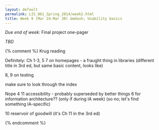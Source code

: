 ```yaml
---
layout: default
permalink: LIS_861_Spring_2014/week2.html
title: Week 9 (Mar 24-Mar 30) &mdash; Usability basics
---
```

<p class="bold_red"><em>Due end of week:</em> Final project one-pager</p>

<em>TBD</em>
<!--
#####Key questions
#####To read/watch
######Required
######Optional
#####Assignment
-->

{% comment %}
Krug reading

Definitely:
Ch 1-3, 5
7 on homepages - a fraught thing in libraries (different title in 3rd ed, but
same basic content, looks like)

8, 9 on testing

make sure to look through the index

Nope
4
11 accessibility - probably superseded by better things
6 for information architecture?? (only if during IA week) (so no; let's find
something IA-specific)

10 reservoir of goodwill (it's Ch 11 in the 3rd ed)

{% endcomment %}
